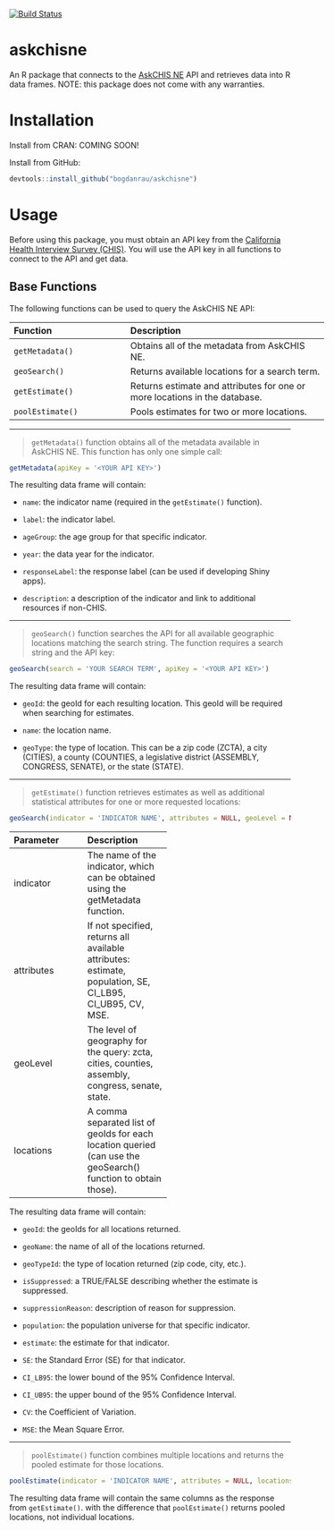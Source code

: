 [![Build Status](https://travis-ci.org/bogdanrau/askchisne.svg?branch=master)](https://travis-ci.org/bogdanrau/askchisne)

askchisne
=========

An R package that connects to the [AskCHIS NE](http://askchisne.ucla.edu) API and retrieves data into R data frames. NOTE: this package does not come with any warranties.

Installation
============

Install from CRAN: COMING SOON!

Install from GitHub:

``` r
devtools::install_github("bogdanrau/askchisne")
```

Usage
=====

Before using this package, you must obtain an API key from the [California Health Interview Survey (CHIS)](http://chis.ucla.edu). You will use the API key in all functions to connect to the API and get data.

Base Functions
--------------

The following functions can be used to query the AskCHIS NE API:

<table style="width:112%;">
<colgroup>
<col width="37%" />
<col width="75%" />
</colgroup>
<thead>
<tr class="header">
<th align="left">Function</th>
<th align="left">Description</th>
</tr>
</thead>
<tbody>
<tr class="odd">
<td align="left"><code>getMetadata()</code></td>
<td align="left">Obtains all of the metadata from AskCHIS NE.</td>
</tr>
<tr class="even">
<td align="left"><code>geoSearch()</code></td>
<td align="left">Returns available locations for a search term.</td>
</tr>
<tr class="odd">
<td align="left"><code>getEstimate()</code></td>
<td align="left">Returns estimate and attributes for one or more locations in the database.</td>
</tr>
<tr class="even">
<td align="left"><code>poolEstimate()</code></td>
<td align="left">Pools estimates for two or more locations.</td>
</tr>
</tbody>
</table>

------------------------------------------------------------------------

> `getMetadata()` function obtains all of the metadata available in AskCHIS NE. This function has only one simple call:

``` r
getMetadata(apiKey = '<YOUR API KEY>')
```

The resulting data frame will contain:

-   `name`: the indicator name (required in the `getEstimate()` function).

-   `label`: the indicator label.

-   `ageGroup`: the age group for that specific indicator.

-   `year`: the data year for the indicator.

-   `responseLabel`: the response label (can be used if developing Shiny apps).

-   `description`: a description of the indicator and link to additional resources if non-CHIS.

------------------------------------------------------------------------

> `geoSearch()` function searches the API for all available geographic locations matching the search string. The function requires a search string and the API key:

``` r
geoSearch(search = 'YOUR SEARCH TERM', apiKey = '<YOUR API KEY>')
```

The resulting data frame will contain:

-   `geoId`: the geoId for each resulting location. This geoId will be required when searching for estimates.

-   `name`: the location name.

-   `geoType`: the type of location. This can be a zip code (ZCTA), a city (CITIES), a county (COUNTIES, a legislative district (ASSEMBLY, CONGRESS, SENATE), or the state (STATE).

------------------------------------------------------------------------

> `getEstimate()` function retrieves estimates as well as additional statistical attributes for one or more requested locations:

``` r
geoSearch(indicator = 'INDICATOR NAME', attributes = NULL, geoLevel = NULL, locations = NULL, apiKey = '<YOUR API KEY>')
```

<table style="width:56%;">
<colgroup>
<col width="26%" />
<col width="29%" />
</colgroup>
<thead>
<tr class="header">
<th align="left">Parameter</th>
<th align="left">Description</th>
</tr>
</thead>
<tbody>
<tr class="odd">
<td align="left">indicator</td>
<td align="left">The name of the indicator, which can be obtained using the getMetadata function.</td>
</tr>
<tr class="even">
<td align="left">attributes</td>
<td align="left">If not specified, returns all available attributes: estimate, population, SE, CI_LB95, CI_UB95, CV, MSE.</td>
</tr>
<tr class="odd">
<td align="left">geoLevel</td>
<td align="left">The level of geography for the query: zcta, cities, counties, assembly, congress, senate, state.</td>
</tr>
<tr class="even">
<td align="left">locations</td>
<td align="left">A comma separated list of geoIds for each location queried (can use the geoSearch() function to obtain those).</td>
</tr>
</tbody>
</table>

The resulting data frame will contain:

-   `geoId`: the geoIds for all locations returned.

-   `geoName`: the name of all of the locations returned.

-   `geoTypeId`: the type of location returned (zip code, city, etc.).

-   `isSuppressed`: a TRUE/FALSE describing whether the estimate is suppressed.

-   `suppressionReason`: description of reason for suppression.

-   `population`: the population universe for that specific indicator.

-   `estimate`: the estimate for that indicator.

-   `SE`: the Standard Error (SE) for that indicator.

-   `CI_LB95`: the lower bound of the 95% Confidence Interval.

-   `CI_UB95`: the upper bound of the 95% Confidence Interval.

-   `CV`: the Coefficient of Variation.

-   `MSE`: the Mean Square Error.

------------------------------------------------------------------------

> `poolEstimate()` function combines multiple locations and returns the pooled estimate for those locations.

``` r
poolEstimate(indicator = 'INDICATOR NAME', attributes = NULL, locations = 'LIST OF LOCATION geoIds', apyKey = '<YOUR API KEY>')
```

The resulting data frame will contain the same columns as the response from `getEstimate()`. with the difference that `poolEstimate()` returns pooled locations, not individual locations.
